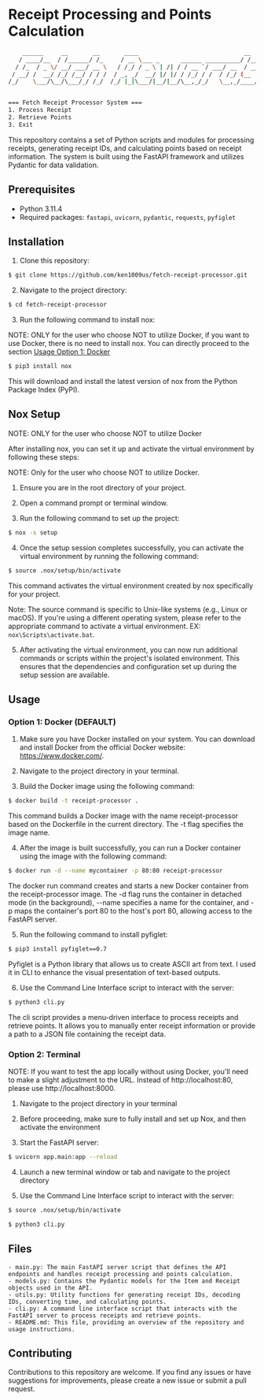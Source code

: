 # Receipt Processing and Points Calculation

```bash
    ______     __       __       ____                              __
   / ____/__  / /______/ /_     / __ \___ _      ______ __________/ /____
  / /_  / _ \/ __/ ___/ __ \   / /_/ / _ \ | /| / / __ `/ ___/ __  / ___/
 / __/ /  __/ /_/ /__/ / / /  / _, _/  __/ |/ |/ / /_/ / /  / /_/ (__  )
/_/    \___/\__/\___/_/ /_/  /_/ |_|\___/|__/|__/\__,_/_/   \__,_/____/


=== Fetch Receipt Processor System ===
1. Process Receipt
2. Retrieve Points
3. Exit
```

This repository contains a set of Python scripts and modules for processing receipts, generating receipt IDs, and calculating points based on receipt information. The system is built using the FastAPI framework and utilizes Pydantic for data validation.

## Prerequisites

- Python 3.11.4
- Required packages: `fastapi`, `uvicorn`, `pydantic`, `requests`, `pyfiglet`

## Installation

1. Clone this repository:

```bash
$ git clone https://github.com/ken1009us/fetch-receipt-processor.git
```

2. Navigate to the project directory:

```bash
$ cd fetch-receipt-processor
```

3. Run the following command to install nox:

NOTE: ONLY for the user who choose NOT to utilize Docker, if you want to use Docker, there is no need to install nox. You can directly proceed to the section [Usage Option 1: Docker](#usage)


```bash
$ pip3 install nox
```

This will download and install the latest version of nox from the Python Package Index (PyPI).

## Nox Setup

NOTE: ONLY for the user who choose NOT to utilize Docker

After installing nox, you can set it up and activate the virtual environment by following these steps:

NOTE: Only for the user who choose NOT to utilize Docker.

1. Ensure you are in the root directory of your project.

2. Open a command prompt or terminal window.

3. Run the following command to set up the project:

```bash
$ nox -s setup
```

4. Once the setup session completes successfully, you can activate the virtual environment by running the following command:

```bash
$ source .nox/setup/bin/activate
```

This command activates the virtual environment created by nox specifically for your project.

Note: The source command is specific to Unix-like systems (e.g., Linux or macOS). If you're using a different operating system, please refer to the appropriate command to activate a virtual environment. EX: `nox\Scripts\activate.bat`.

5. After activating the virtual environment, you can now run additional commands or scripts within the project's isolated environment. This ensures that the dependencies and configuration set up during the setup session are available.

## Usage

### Option 1: Docker (DEFAULT)

1. Make sure you have Docker installed on your system. You can download and install Docker from the official Docker website: https://www.docker.com/.

2. Navigate to the project directory in your terminal.

3. Build the Docker image using the following command:

```bash
$ docker build -t receipt-processor .
```

This command builds a Docker image with the name receipt-processor based on the Dockerfile in the current directory. The -t flag specifies the image name.

4. After the image is built successfully, you can run a Docker container using the image with the following command:

```bash
$ docker run -d --name mycontainer -p 80:80 receipt-processor
```

The docker run command creates and starts a new Docker container from the receipt-processor image. The -d flag runs the container in detached mode (in the background), --name specifies a name for the container, and -p maps the container's port 80 to the host's port 80, allowing access to the FastAPI server.

5. Run the following command to install pyfiglet:

```bash
$ pip3 install pyfiglet==0.7
```

Pyfiglet is a Python library that allows us to create ASCII art from text. I used it in CLI to enhance the visual presentation of text-based outputs.

6. Use the Command Line Interface script to interact with the server:

```bash
$ python3 cli.py
```

The cli script provides a menu-driven interface to process receipts and retrieve points. It allows you to manually enter receipt information or provide a path to a JSON file containing the receipt data.

### Option 2: Terminal

NOTE: If you want to test the app locally without using Docker, you'll need to make a slight adjustment to the URL. Instead of http://localhost:80, please use http://localhost:8000.

1. Navigate to the project directory in your terminal

2. Before proceeding, make sure to fully install and set up Nox, and then activate the environment

3. Start the FastAPI server:

```bash
$ uvicorn app.main:app --reload
```

4. Launch a new terminal window or tab and navigate to the project directory

5. Use the Command Line Interface script to interact with the server:

```bash
$ source .nox/setup/bin/activate

$ python3 cli.py
```

## Files

```
- main.py: The main FastAPI server script that defines the API endpoints and handles receipt processing and points calculation.
- models.py: Contains the Pydantic models for the Item and Receipt objects used in the API.
- utils.py: Utility functions for generating receipt IDs, decoding IDs, converting time, and calculating points.
- cli.py: A command line interface script that interacts with the FastAPI server to process receipts and retrieve points.
- README.md: This file, providing an overview of the repository and usage instructions.
```

## Contributing

Contributions to this repository are welcome. If you find any issues or have suggestions for improvements, please create a new issue or submit a pull request.

